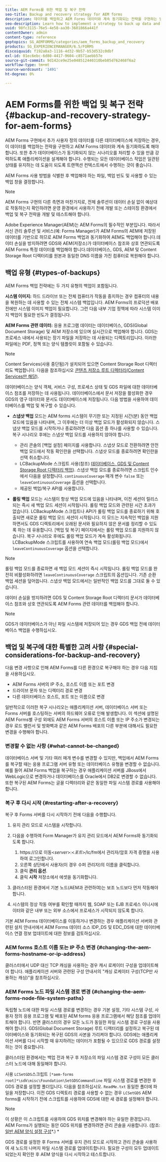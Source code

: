 ```yaml
---
title: AEM Forms를 위한 백업 및 복구 전략
seo-title: Backup and recovery strategy for AEM forms
description: 데이터를 백업하고 AEM Forms 데이터와 계속 동기화되는 전략을 구현하는 방법에 대해 알아봅니다.
seo-description: Learn how to implement a strategy to back up data and ensuring that it remains in sync with the AEM forms data.
uuid: 98fc3115-76e5-4e58-aa30-3601866a441f
contentOwner: admin
content-type: reference
geptopics: SG_AEMFORMS/categories/aem_forms_backup_and_recovery
products: SG_EXPERIENCEMANAGER/6.5/FORMS
discoiquuid: f192a8a3-1116-4d32-9b57-b53d532c0dbf
exl-id: 01ec6ebc-6d80-4417-9604-c8571aebb57e
source-git-commit: 9d142ce9e25e048512440310beb05d762468f6a2
workflow-type: tm+mt
source-wordcount: '1491'
ht-degree: 0%

---
```


# AEM Forms를 위한 백업 및 복구 전략{#backup-and-recovery-strategy-for-aem-forms}

AEM Forms 구현에서 추가 사용자 정의 데이터를 다른 데이터베이스에 저장하는 경우, 이 데이터를 백업하는 전략을 구현하고 AEM Forms 데이터와 계속 동기화하도록 해야 합니다. 또한 추가 데이터베이스가 동기화되지 않는 시나리오를 처리할 수 있을 만큼 강력하도록 애플리케이션을 설계해야 합니다. 수행되는 모든 데이터베이스 작업은 일관된 상태를 유지하는 데 도움이 되도록 트랜잭션 컨텍스트에서 수행하는 것이 좋습니다.

AEM Forms 사용 방법을 식별한 후 백업해야 하는 파일, 백업 빈도 및 사용할 수 있는 백업 창을 결정합니다.

>[!NOTE]
>
>AEM Forms 구현의 다른 측면과 마찬가지로, 전체 솔루션이 데이터 손실 없이 예상대로 작동하는지 확인하려면 운영 환경에서 사용하기 전에 개발 또는 스테이징 환경에서 백업 및 복구 전략을 개발 및 테스트해야 합니다.

Adobe Experience Manager(AEM)는 AEM Forms의 필수적인 부분입니다. 따라서 서신 관리 솔루션 및 서비스(예: Forms Manager)가 AEM Forms의 AEM에 저장된 데이터를 기반으로 하므로 AEM Forms 백업과 동기화하여 AEM도 백업해야 합니다.데이터 손실을 방지하려면 GDS와 AEM(저장소)가 데이터베이스 참조와 상호 연관되도록 AEM Forms 특정 데이터를 백업해야 합니다.데이터베이스, GDS, AEM 및 Content Storage Root 디렉터리를 원본과 동일한 DNS 이름을 가진 컴퓨터로 복원해야 합니다.

## 백업 유형 {#types-of-backups}

AEM Forms 백업 전략에는 두 가지 유형의 백업이 포함됩니다.

**시스템 이미지:** 하드 드라이브 또는 전체 컴퓨터가 작동을 중지하는 경우 컴퓨터의 내용을 복원하는 데 사용할 수 있는 전체 시스템 백업입니다. AEM Forms의 프로덕션 배포 전에만 시스템 이미지 백업이 필요합니다. 그런 다음 내부 기업 정책에 따라 시스템 이미지 백업이 필요한 빈도가 결정됩니다.

**AEM Forms 관련 데이터:** 응용 프로그램 데이터는 데이터베이스, GDS(Global Document Storage) 및 AEM 저장소에 있으며 실시간으로 백업해야 합니다. GDS는 프로세스 내에서 사용되는 장기 파일을 저장하는 데 사용되는 디렉토리입니다. 이러한 파일에는 PDF, 정책 또는 양식 템플릿이 포함될 수 있습니다.

>[!NOTE]
>
>Content Services(사용 중단됨)가 설치되어 있으면 Content Storage Root 디렉터리도 백업합니다. 다음을 참조하십시오 [콘텐츠 저장소 루트 디렉터리(Content Services만 해당)](/help/forms/using/admin-help/files-back-recover.md#content-storage-root-directory-content-services-only).

데이터베이스는 양식 객체, 서비스 구성, 프로세스 상태 및 GDS 파일에 대한 데이터베이스 참조를 저장하는 데 사용됩니다. 데이터베이스에서 문서 저장을 활성화한 경우 GDS의 영구 데이터와 문서도 데이터베이스에 저장됩니다. 다음 방법을 사용하여 데이터베이스를 백업 및 복구할 수 있습니다.

* **스냅샷 백업** 모드는 AEM forms 시스템이 무기한 또는 지정된 시간(분) 동안 백업 모드에 있음을 나타내며, 그 이후에는 더 이상 백업 모드가 활성화되지 않습니다. 스냅샷 백업 모드를 시작하거나 종료하려면 다음 옵션 중 하나를 사용할 수 있습니다. 복구 시나리오 후에는 스냅샷 백업 모드를 사용하지 않아야 합니다.

   * 관리 콘솔의 [백업 설정] 페이지를 사용합니다. 스냅샷 모드로 전환하려면 안전 백업 모드에서 작동 확인란을 선택합니다. 스냅샷 모드를 종료하려면 확인란을 선택 취소합니다.
   * LCBackupMode 스크립트 사용(참조) [데이터베이스, GDS 및 Content Storage Root 디렉터리 백업](/help/forms/using/admin-help/backing-aem-forms-data.md#back-up-the-database-gds-aem-repository-and-content-storage-root-directories)). 스냅샷 백업 모드를 종료하려면 스크립트 인수에서 다음을 설정합니다. `continuousCoverage` 매개 변수 `false` 또는 `leaveContinuousCoverage` 옵션을 선택합니다.
   * 제공된 백업/복구 API를 사용합니다. <!-- Fix broken link(see AEM forms API Reference section on AEM Forms Help and Tutorials page).-->

* **롤링 백업** 모드는 시스템이 항상 백업 모드에 있음을 나타내며, 이전 세션이 릴리스되는 즉시 새 백업 모드 세션이 시작됩니다. 롤링 백업 모드와 관련된 시간 초과가 없습니다. LCBackupMode 스크립트나 API가 롤링 백업 모드를 종료하기 위해 호출되면 새로운 롤링 백업 모드 세션이 시작됩니다. 이 모드는 지속적인 백업을 지원하면서도 GDS 디렉토리에서 오래된 문서와 필요하지 않은 문서를 정리할 수 있도록 하는 데 유용합니다. [백업 및 복구] 페이지에서는 롤링 백업 모드를 지원하지 않습니다. 복구 시나리오 후에도 롤링 백업 모드가 계속 활성화됩니다. LCBackupMode 스크립트를 사용하여 연속 백업 모드(롤링 백업 모드)에서 `leaveContinuousCoverage` 옵션을 선택합니다.

>[!NOTE]
>
>롤링 백업 모드를 종료하면 새 백업 모드 세션이 즉시 시작됩니다. 롤링 백업 모드를 완전히 비활성화하려면 `leaveContinuousCoverage` 스크립트의 옵션입니다. 기존 순환 백업 세션을 덮어씁니다. 스냅샷 백업 모드에서는 일반적인 백업 모드를 그대로 둘 수 있습니다.

데이터 손실을 방지하려면 GDS 및 Content Storage Root 디렉터리 문서가 데이터베이스 참조와 상호 연관되도록 AEM Forms 관련 데이터를 백업해야 합니다.

>[!NOTE]
>
>GDS가 데이터베이스가 아닌 파일 시스템에 저장되어 있는 경우 GDS 백업 전에 데이터베이스 백업을 수행하십시오.

## 백업 및 복구에 대한 특별한 고려 사항 {#special-considerations-for-backup-and-recovery}

다음 변경 사항으로 인해 AEM Forms를 다른 환경으로 복구해야 하는 경우 다음 지침을 사용하십시오.

* AEM Forms 서버의 IP 주소, 호스트 이름 또는 포트 변경
* 드라이브 문자 또는 디렉터리 경로 변경
* 다른 데이터베이스 호스트, 포트 또는 이름으로 변경

일반적으로 이러한 복구 시나리오는 애플리케이션 서버, 데이터베이스 서버 또는 Forms 서버를 호스팅하는 서버의 하드웨어 오류로 인해 발생합니다. 이 섹션에 설명된 AEM Forms별 구성 외에도 AEM Forms 서버의 호스트 이름 또는 IP 주소가 변경되는 경우 로드 밸런서 및 방화벽과 같은 AEM Forms 배포의 다른 부분에 대해서도 필요한 변경을 수행해야 합니다.

### 변경할 수 없는 사항 {#what-cannot-be-changed}

데이터베이스 서버 및 기타 여러 매개 변수를 변경할 수 있지만, 백업에서 AEM Forms를 복구할 때는 응용 프로그램 서버 유형 또는 데이터베이스 유형을 변경할 수 없습니다. 예를 들어 AEM Forms 백업을 복구하는 경우 애플리케이션 서버를 JBoss에서 WebLogic으로 변경하거나 데이터베이스를 Oracle에서 DB2로 변경할 수 없습니다. 또한 복구된 AEM Forms는 글꼴 디렉터리와 같은 동일한 파일 시스템 경로를 사용해야 합니다.

### 복구 후 다시 시작 {#restarting-after-a-recovery}

복구 후 Forms 서버를 다시 시작하기 전에 다음을 수행합니다.

1. 유지 관리 모드로 시스템을 시작합니다.
1. 다음을 수행하여 Form Manager가 유지 관리 모드에서 AEM Forms와 동기화되도록 합니다.

   1. https://으로 이동&lt;*server*>:&lt;*포트*>/lc/fm에서 관리자/암호 자격 증명을 사용하여 로그인합니다.
   1. 오른쪽 상단에서 사용자(이 경우 수퍼 관리자)의 이름을 클릭합니다.
   1. 클릭 **관리 옵션**.
   1. 클릭 **시작** 저장소에서 에셋을 동기화합니다.

1. 클러스터된 환경에서 기본 노드(AEM과 관련하여)는 보조 노드보다 먼저 작동해야 합니다.
1. 시스템의 정상 작동 여부를 확인할 때까지 웹, SOAP 또는 EJB 프로세스 이니시에이터와 같은 내부 또는 외부 소스에서 프로세스가 시작되지 않도록 합니다.

기본 AEM Forms 데이터베이스를 이동하거나 변경하는 경우 애플리케이션 서버와 관련된 설치 안내서에서 AEM Forms 데이터 소스 IDP_DS 및 EDC_DS에 대한 데이터베이스 연결 정보 업데이트에 대한 정보를 검토하십시오.

### AEM forms 호스트 이름 또는 IP 주소 변경 {#changing-the-aem-forms-hostname-or-ip-address}

클러스터에서 UDP 대신 TCP 캐싱을 사용하는 경우 캐시 로케이터 구성을 업데이트해야 합니다. 애플리케이션 서버와 관련된 구성 안내서의 &quot;캐싱 로케이터 구성(TCP만 사용하는 캐싱)&quot;을 참조하십시오.

### AEM Forms 노드 파일 시스템 경로 변경 {#changing-the-aem-forms-node-file-system-paths}

독립형 노드에 대한 파일 시스템 경로를 변경하는 경우 기본 설정, 기타 시스템 구성, 사용자 정의 응용 프로그램 및 배포된 AEM forms 응용 프로그램에서 해당 참조를 업데이트해야 합니다. 반면 클러스터의 경우 모든 노드가 동일한 파일 시스템 경로 구성을 사용해야 합니다. GDS(Global Document Storage) 루트 디렉터리를 설정하고 복구된 데이터베이스와 동기화되는 복구된 GDS의 사본을 가리켜야 합니다. GDS에는 애플리케이션 서버를 다시 시작할 때 유지하려는 데이터가 포함될 수 있으므로 GDS 경로를 설정하는 것이 중요합니다.

클러스터된 환경에서는 백업 전과 복구 후 저장소의 파일 시스템 경로 구성이 모든 클러스터 노드에 대해 동일해야 합니다.

사용 `LCSetGDS`스크립트 `[*aem-forms root]*\sdk\misc\Foundation\SetGDSCommandline` 파일 시스템 경로를 변경한 후 GDS 경로를 설정할 폴더입니다. 다음을 참조하십시오. `ReadMe.txt` 동일한 폴더에 파일을 저장합니다. 이전 GDS 디렉토리 경로를 사용할 수 없는 경우 `LCSetGDS` AEM forms를 시작하기 전에 스크립트를 사용하여 GDS에 대한 새 경로를 설정해야 합니다.

>[!NOTE]
>
>이 상황은 이 스크립트를 사용하여 GDS 위치를 변경해야 하는 유일한 환경입니다. AEM Forms가 실행되는 동안 GDS 위치를 변경하려면 관리 콘솔을 사용합니다. (참조: [일반 AEM 양식 설정 구성](/help/forms/using/admin-help/configure-general-aem-forms-settings.md#configure-general-aem-forms-settings)*.) *

GDS 경로를 설정한 후 Forms 서버를 유지 관리 모드로 시작하고 관리 콘솔을 사용하여 새 노드의 나머지 파일 시스템 경로를 업데이트합니다. 필요한 구성이 모두 업데이트되었는지 확인한 후 AEM 양식을 다시 시작하고 테스트합니다.
